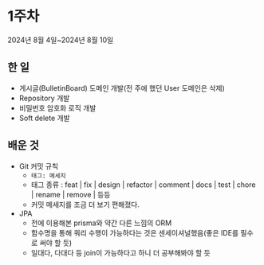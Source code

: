 # 1주차
2024년 8월 4일~2024년 8월 10일

## 한 일
- 게시글(BulletinBoard) 도메인 개발(전 주에 했던 User 도메인은 삭제)
- Repository 개발
- 비밀번호 암호화 로직 개발
- Soft delete 개발

## 배운 것
- Git 커밋 규칙
  - `태그: 메세지` 
  - 태그 종류 : feat | fix | design | refactor | comment | docs | test | chore | rename | remove | 등등
  - 커밋 메세지를 조금 더 보기 편해졌다.
- JPA
  - 전에 이용해본 prisma와 약간 다른 느낌의 ORM
  - 함수명을 통해 쿼리 수행이 가능하다는 것은 센세이셔널했음(좋은 IDE를 필수로 써야 할 듯)
  - 일대다, 다대다 등 join이 가능하다고 하니 더 공부해봐야 할 듯 
